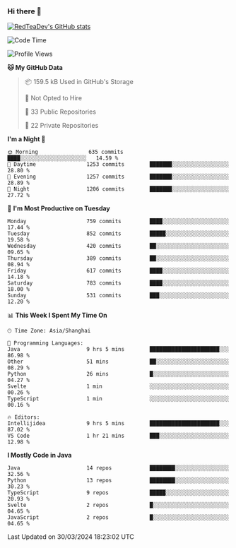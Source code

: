 ### Hi there 👋

<!--
**RedTeaDev/RedTeaDev** is a ✨ _special_ ✨ repository because its `README.md` (this file) appears on your GitHub profile.

Here are some ideas to get you started:

- 🔭 I’m currently working on ...
- 🌱 I’m currently learning ...
- 👯 I’m looking to collaborate on ...
- 🤔 I’m looking for help with ...
- 💬 Ask me about ...
- 📫 How to reach me: ...
- 😄 Pronouns: ...
- ⚡ Fun fact: ...
-->

<!--
[![wakatime](https://wakatime.com/badge/user/6b101ed0-04c0-4490-9283-eb61f2efff96.svg)](https://wakatime.com/@6b101ed0-04c0-4490-9283-eb61f2efff96)
!-->

[![RedTeaDev's GitHub stats](https://github-readme-stats.vercel.app/api?username=RedTeaDev)](https://github.com/anuraghazra/github-readme-stats)
<!--
[![willianrod's wakatime stats](https://github-readme-stats.vercel.app/api/wakatime?username=RedTeaDev)](https://github.com/anuraghazra/github-readme-stats)
!-->
<!--START_SECTION:waka-->
![Code Time](http://img.shields.io/badge/Code%20Time-2%2C131%20hrs%2010%20mins-blue)

![Profile Views](http://img.shields.io/badge/Profile%20Views-0-blue)

**🐱 My GitHub Data** 

> 📦 159.5 kB Used in GitHub's Storage 
 > 
> 🚫 Not Opted to Hire
 > 
> 📜 33 Public Repositories 
 > 
> 🔑 22 Private Repositories 
 > 
**I'm a Night 🦉** 

```text
🌞 Morning                635 commits         ████░░░░░░░░░░░░░░░░░░░░░   14.59 % 
🌆 Daytime                1253 commits        ███████░░░░░░░░░░░░░░░░░░   28.80 % 
🌃 Evening                1257 commits        ███████░░░░░░░░░░░░░░░░░░   28.89 % 
🌙 Night                  1206 commits        ███████░░░░░░░░░░░░░░░░░░   27.72 % 
```
📅 **I'm Most Productive on Tuesday** 

```text
Monday                   759 commits         ████░░░░░░░░░░░░░░░░░░░░░   17.44 % 
Tuesday                  852 commits         █████░░░░░░░░░░░░░░░░░░░░   19.58 % 
Wednesday                420 commits         ██░░░░░░░░░░░░░░░░░░░░░░░   09.65 % 
Thursday                 389 commits         ██░░░░░░░░░░░░░░░░░░░░░░░   08.94 % 
Friday                   617 commits         ████░░░░░░░░░░░░░░░░░░░░░   14.18 % 
Saturday                 783 commits         ████░░░░░░░░░░░░░░░░░░░░░   18.00 % 
Sunday                   531 commits         ███░░░░░░░░░░░░░░░░░░░░░░   12.20 % 
```


📊 **This Week I Spent My Time On** 

```text
🕑︎ Time Zone: Asia/Shanghai

💬 Programming Languages: 
Java                     9 hrs 5 mins        ██████████████████████░░░   86.98 % 
Other                    51 mins             ██░░░░░░░░░░░░░░░░░░░░░░░   08.29 % 
Python                   26 mins             █░░░░░░░░░░░░░░░░░░░░░░░░   04.27 % 
Svelte                   1 min               ░░░░░░░░░░░░░░░░░░░░░░░░░   00.26 % 
TypeScript               1 min               ░░░░░░░░░░░░░░░░░░░░░░░░░   00.16 % 

🔥 Editors: 
Intellijidea             9 hrs 5 mins        ██████████████████████░░░   87.02 % 
VS Code                  1 hr 21 mins        ███░░░░░░░░░░░░░░░░░░░░░░   12.98 % 
```

**I Mostly Code in Java** 

```text
Java                     14 repos            ████████░░░░░░░░░░░░░░░░░   32.56 % 
Python                   13 repos            ████████░░░░░░░░░░░░░░░░░   30.23 % 
TypeScript               9 repos             █████░░░░░░░░░░░░░░░░░░░░   20.93 % 
Svelte                   2 repos             █░░░░░░░░░░░░░░░░░░░░░░░░   04.65 % 
JavaScript               2 repos             █░░░░░░░░░░░░░░░░░░░░░░░░   04.65 % 
```




 Last Updated on 30/03/2024 18:23:02 UTC
<!--END_SECTION:waka-->


